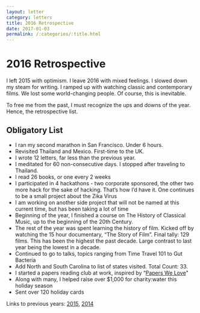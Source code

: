 ```yaml
---
layout: letter
category: letters
title: 2016 Retrospective
date: 2017-01-03
permalink: /:categories/:title.html
---
```


# 2016 Retrospective

I left 2015 with optimism. I leave 2016 with mixed feelings. I slowed down my steam for writing. I ramped up with watching classic and contemporary films. We lost some world-changing people. Of course, this is inevitable.

To free me from the past, I must recognize the ups and downs of the year. Hence, the retrospective list.

## Obligatory List

- I ran my second marathon in San Francisco. Under 6 hours.
- Revisited Thailand and Mexico. First-time to the UK.
- I wrote 12 letters, far less than the previous year.
- I meditated for 60 non-consecutive days. I stopped after traveling to Thailand.
- I read 26 books, or one every 2 weeks
- I participated in 4 hackathons - two corporate sponsored, the other two more hack for the sake of hacking. That’s how I’d have it. One continues to be a small project about the Zika Virus
- I am working on another side project that will not be named at this current time, but has been taking a lot of time
- Beginning of the year, I finished a course on The History of Classical Music, up to the beginning of the 20th Century.
- The rest of the year was spent learning the history of film. Kicked off by watching the 15 hour documentary, “The Story of Film”. Final tally: 129 films. This has been the highest the past decade. Large contrast to last year being the lowest in a decade.
- Continued to go to talks, topics ranging from Time Travel 101 to Gut Bacteria
- Add North and South Carolina to list of states visited. Total Count: 33.
- I started a papers reading club at work, inspired by “[Papers We Love](http://paperswelove.org/)"
- Along with many, I helped raise over $1,000 for charity:water this holiday season
- Sent over 120 holiday cards

Links to previous years: [2015](http://jermspeaks.github.io/letters/The-2015-Retrospective.html), [2014](http://jermspeaks.github.io/letters/A-Year-In-Review.html)
